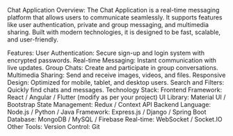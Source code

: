 Chat Application
Overview:
The Chat Application is a real-time messaging platform that allows users to communicate seamlessly. It supports features like user authentication, private and group messaging, and multimedia sharing. Built with modern technologies, it is designed to be fast, scalable, and user-friendly.

Features:
User Authentication: Secure sign-up and login system with encrypted passwords.
Real-time Messaging: Instant communication with live updates.
Group Chats: Create and participate in group conversations.
Multimedia Sharing: Send and receive images, videos, and files.
Responsive Design: Optimized for mobile, tablet, and desktop users.
Search and Filters: Quickly find chats and messages.
Technology Stack:
Frontend
Framework: React / Angular / Flutter (modify as per your project)
UI Library: Material UI / Bootstrap
State Management: Redux / Context API
Backend
Language: Node.js / Python / Java
Framework: Express.js / Django / Spring Boot
Database: MongoDB / MySQL / Firebase
Real-time: WebSocket / Socket.IO
Other Tools:
Version Control: Git

